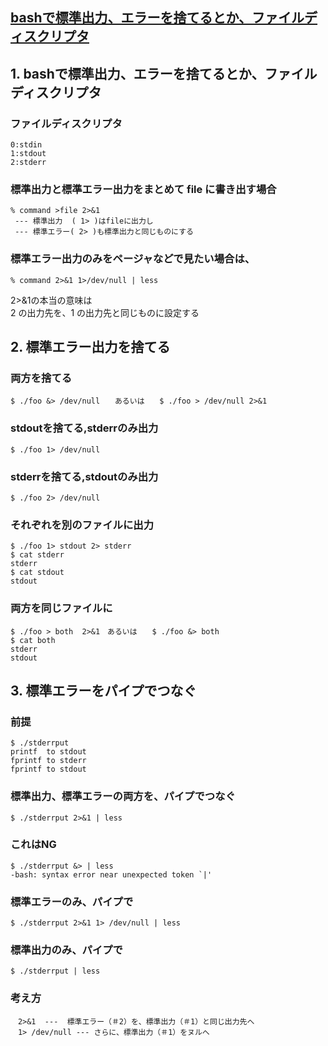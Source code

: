 ## [bashで標準出力、エラーを捨てるとか、ファイルディスクリプタ](https://qiita.com/harasakih/items/868a850fcdc99a2c37b0)

## 1. bashで標準出力、エラーを捨てるとか、ファイルディスクリプタ
### ファイルディスクリプタ
```
0:stdin
1:stdout
2:stderr
```

### 標準出力と標準エラー出力をまとめて file に書き出す場合
```
% command >file 2>&1
 --- 標準出力  ( 1> )はfileに出力し
 --- 標準エラー( 2> )も標準出力と同じものにする
```

### 標準エラー出力のみをページャなどで見たい場合は、
```
% command 2>&1 1>/dev/null | less
```
2>&1の本当の意味は<br>
2 の出力先を、1 の出力先と同じものに設定する<br>

## 2. 標準エラー出力を捨てる
### 両方を捨てる
```
$ ./foo &> /dev/null　　あるいは　　$ ./foo > /dev/null 2>&1
```

### stdoutを捨てる,stderrのみ出力
```
$ ./foo 1> /dev/null
```

### stderrを捨てる,stdoutのみ出力
```
$ ./foo 2> /dev/null
```

### それぞれを別のファイルに出力
```
$ ./foo 1> stdout 2> stderr
$ cat stderr
stderr
$ cat stdout
stdout
```

### 両方を同じファイルに
```
$ ./foo > both  2>&1　あるいは　　$ ./foo &> both
$ cat both
stderr
stdout
```

## 3. 標準エラーをパイプでつなぐ
### 前提
```
$ ./stderrput
printf  to stdout
fprintf to stderr
fprintf to stdout
```

### 標準出力、標準エラーの両方を、パイプでつなぐ
```
$ ./stderrput 2>&1 | less
```

### これはNG
```
$ ./stderrput &> | less
-bash: syntax error near unexpected token `|'
```

### 標準エラーのみ、パイプで
```
$ ./stderrput 2>&1 1> /dev/null | less
```

### 標準出力のみ、パイプで
```
$ ./stderrput | less
```

### 考え方
```
　2>&1  ---  標準エラー（＃2）を、標準出力（＃1）と同じ出力先へ
　1> /dev/null --- さらに、標準出力（＃1）をヌルへ
```

